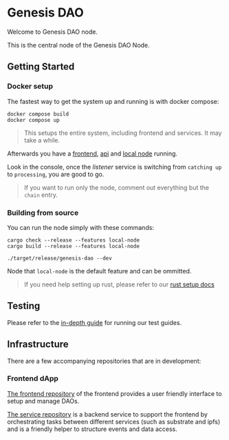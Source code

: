 # Genesis DAO

Welcome to Genesis DAO node.

This is the central node of the Genesis DAO Node.

## Getting Started

### Docker setup
The fastest way to get the system up and running is with docker compose:

```shell
docker compose build
docker compose up
```

> This setups the entire system, including frontend and services. It may take a while.

Afterwards you have a [frontend](http://localhost:3000/), [api](http://localhost:8000/) and [local node](https://polkadot.js.org/apps/?rpc=ws%3A%2F%2Flocalhost:9944/#/accounts) running.

Look in the console, once the *listener* service is switching from `catching up` to `processing`, you are good to go.

> If you want to run only the node, comment out everything but the `chain` entry.


### Building from source

You can run the node simply with these commands:

```shell
cargo check --release --features local-node
cargo build --release --features local-node

./target/release/genesis-dao --dev
```

Node that `local-node` is the default feature and can be ommitted.

> If you need help setting up rust, please refer to our [rust setup docs](https://github.com/deep-ink-ventures/genesis-dao-node/blob/main/docs/rust-setup.md)

## Testing

Please refer to the [in-depth guide](https://github.com/deep-ink-ventures/genesis-dao-node/blob/main/docs/testing.md) for running our test guides.

## Infrastructure

There are a few accompanying repositories that are in development:

### Frontend dApp
[The frontend repository](https://github.com/deep-ink-ventures/genesis-dao-frontend) of the frontend provides a user friendly interface to setup and manage DAOs.

[The service repository](https://github.com/deep-ink-ventures/genesis-dao-service) is a backend service to support the frontend
by orchestrating tasks between different services (such as substrate and ipfs) and is a friendly helper to structure events and data access.
